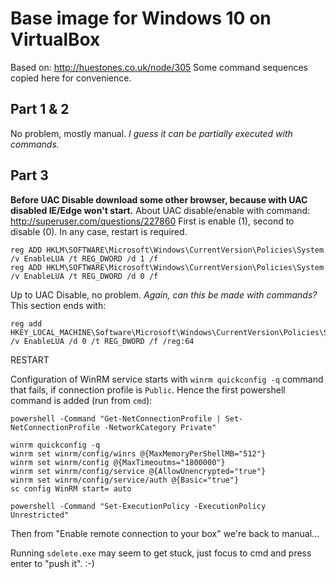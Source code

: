 # Base image for Windows 10 on VirtualBox

Based on: http://huestones.co.uk/node/305
Some command sequences copied here for convenience.

## Part 1 & 2

No problem, mostly manual. *I guess it can be partially executed with commands.*

## Part 3

**Before UAC Disable download some other browser, because with UAC disabled IE/Edge won't start.**
About UAC disable/enable with command: http://superuser.com/questions/227860
First is enable (1), second to disable (0). In any case, restart is required.
```
reg ADD HKLM\SOFTWARE\Microsoft\Windows\CurrentVersion\Policies\System /v EnableLUA /t REG_DWORD /d 1 /f
reg ADD HKLM\SOFTWARE\Microsoft\Windows\CurrentVersion\Policies\System /v EnableLUA /t REG_DWORD /d 0 /f
```

Up to UAC Disable, no problem. *Again, can this be made with commands?* This section ends with:
```
reg add HKEY_LOCAL_MACHINE\Software\Microsoft\Windows\CurrentVersion\Policies\System /v EnableLUA /d 0 /t REG_DWORD /f /reg:64
```
RESTART

Configuration of WinRM service starts with `winrm quickconfig -q` command that fails, if connection
profile is `Public`. Hence the first powershell command is added (run from `cmd`):
```
powershell -Command "Get-NetConnectionProfile | Set-NetConnectionProfile -NetworkCategory Private"

winrm quickconfig -q
winrm set winrm/config/winrs @{MaxMemoryPerShellMB="512"}
winrm set winrm/config @{MaxTimeoutms="1800000"}
winrm set winrm/config/service @{AllowUnencrypted="true"}
winrm set winrm/config/service/auth @{Basic="true"}
sc config WinRM start= auto

powershell -Command "Set-ExecutionPolicy -ExecutionPolicy Unrestricted"
```

Then from "Enable remote connection to your box" we're back to manual...

Running `sdelete.exe` may seem to get stuck, just focus to cmd and press enter to "push it". :-)